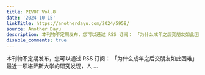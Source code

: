 ```yaml
---
title: PIVOT Vol.8
date: '2024-10-15'
linkTitle: https://anotherdayu.com/2024/5958/
source: Another Dayu
description: 本刊物不定期发布，您可以通过 RSS 订阅： 「为什么成年之后交朋友如此困难」最近一项堪萨斯大学的研究发现，人 ...
disable_comments: true
---
```

本刊物不定期发布，您可以通过 RSS 订阅： 「为什么成年之后交朋友如此困难」最近一项堪萨斯大学的研究发现，人 ...